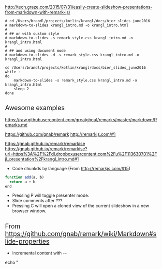 http://tech.graze.com/2015/07/31/easily-create-slideshow-presentations-from-markdown-with-remark-js/

```
# cd /Users/brandl/projects/kotlin/krangl/docs/bier_slides_june2016
# markdown-to-slides krangl_intro.md -o krangl_intro.html
#
# ## or with custom style
# markdown-to-slides -s remark_style.css krangl_intro.md -o krangl_intro.html
#
# ## and using document mode
# markdown-to-slides -d -s remark_style.css krangl_intro.md -o krangl_intro.html

cd /Users/brandl/projects/kotlin/krangl/docs/bier_slides_june2016
while :
do
    markdown-to-slides -s remark_style.css krangl_intro.md -o krangl_intro.html
    sleep 2
done
```

## Awesome examples

https://raw.githubusercontent.com/greatghoul/remarks/master/markdown/Remarks.md


https://github.com/gnab/remark
http://remarkjs.com/#1

https://gnab.github.io/remark/remarkise
https://gnab.github.io/remark/remarkise?url=https%3A%2F%2Fdl.dropboxusercontent.com%2Fu%2F113630701%2Fjl_presentation%2Fkrangl_intro.md#1


* Code chunkds by language (From http://remarkjs.com/#15)
```javascript
function add(a, b)
  return a + b
end
```

* Pressing P will toggle presenter mode.
* Slide comments after ???
* Pressing C will open a cloned view of the current slideshow in a new browser window.

## From https://github.com/gnab/remark/wiki/Markdown#slide-properties

* Incremental content with --




echo "
<!DOCTYPE html>
<html>
  <head>
    <title>Title</title>
    <meta charset="utf-8">
    <style>
      @import url(https://fonts.googleapis.com/css?family=Yanone+Kaffeesatz);
      @import url(https://fonts.googleapis.com/css?family=Droid+Serif:400,700,400italic);
      @import url(https://fonts.googleapis.com/css?family=Ubuntu+Mono:400,700,400italic);

      body { font-family: 'Droid Serif'; }
      h1, h2, h3 {
        font-family: 'Yanone Kaffeesatz';
        font-weight: normal;
      }
      .remark-code, .remark-inline-code { font-family: 'Ubuntu Mono'; }
    </style>
  </head>
  <body>
    <textarea id="source">

class: center, middle

# Title

---

# Agenda

1. Introduction
2. Deep-dive
3. ...

---

# Introduction

    </textarea>
    <script src="https://gnab.github.io/remark/downloads/remark-latest.min.js">
    </script>
    <script>
      var slideshow = remark.create();
    </script>
  </body>
</html>
" ?


## Updates static html on pages branch

see https://help.github.com/articles/creating-project-pages-manually/

```
cd ~/Desktop
git clone https://github.com/holgerbrandl/krangl.git
cd krangl

git checkout gh-pages

## just needed for initial run:
# git checkout -b gh-pages
# git rm -rf .
# mkdir krangl_intro
# cp /Users/brandl/projects/kotlin/krangl/docs/bier_slides_june2016/remark_style.css krangl_intro
# cp /Users/brandl/projects/kotlin/krangl/docs/bier_slides_june2016/krangl_intro.html krangl_intro
# cp -r /Users/brandl/projects/kotlin/krangl/docs/bier_slides_june2016/assets krangl_intro
# git add -A

cp /Users/brandl/Dropbox/cluster_sync/krangl/docs/krangl_intro/krangl_intro.html krangl_intro
git commit -m "fixed invalid image urls"
git push origin gh-pages

```

http://holgerbrandl.github.io/krangl/krangl_intro/krangl_intro.html